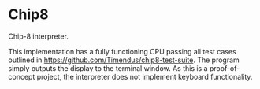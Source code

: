 # Chip8
Chip-8 interpreter.

This implementation has a fully functioning CPU passing all test cases outlined in https://github.com/Timendus/chip8-test-suite. The program simply outputs the display to the terminal window. As this is a proof-of-concept project, the interpreter does not implement keyboard functionality.
